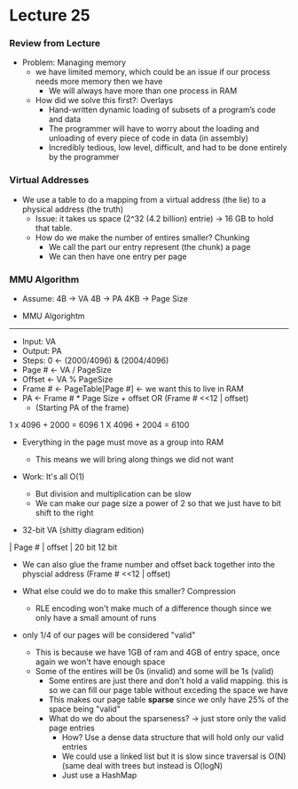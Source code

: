 # Lecture 25

### Review from Lecture

* Problem: Managing memory
  * we have limited memory, which could be an issue if our process needs more memory then we have
    * We will always have more than one process in RAM
  * How did we solve this first?: Overlays
    * Hand-written dynamic loading of subsets of a program’s code and data
    * The programmer will have to worry about the loading and unloading of every piece of code in data (in assembly)
    * Incredibly tedious, low level, difficult, and had to be done entirely by the programmer
   
### Virtual Addresses

* We use a table to do a mapping from a virtual address (the lie) to a physical address (the truth)
  * Issue: it takes us space (2^32 (4.2 billion) entrie) -> 16 GB to hold that table.
  * How do we make the number of entires smaller? Chunking
    * We call the part our entry represent (the chunk) a page
    * We can then have one entry per page
   
### MMU Algorithm
   
* Assume:
  4B -> VA
  4B -> PA
  4KB -> Page Size

* MMU Algorightm
----------------
  * Input: VA
  * Output: PA
  * Steps: 0 <- (2000/4096) & (2004/4096)
  * Page # <- VA / PageSize
  * Offset <- VA % PageSize
  * Frame # <- PageTable[Page #] <- we want this to live in RAM
  * PA <- Frame # * Page Size + offset OR (Frame # <<12 | offset)
       * (Starting PA of the frame)

1 x 4096 + 2000 = 6096
1 X 4096 + 2004 = 6100

* Everything in the page must move as a group into RAM
  * This means we will bring along things we did not want
* Work: It's all O(1)
  * But division and multiplication can be slow
  * We can make our page size a power of 2 so that we just have to bit shift to the right
 
* 32-bit VA (shitty diagram edition)

|    Page #    | offset |
     20 bit      12 bit

* We can also glue the frame number and offset back together into the physcial address (Frame # <<12 | offset)

* What else could we do to make this smaller? Compression
  * RLE encoding won't make much of a difference though since we only have a small amount of runs 

* only 1/4 of our pages will be considered "valid"
  * This is because we have 1GB of ram and 4GB of entry space, once again we won't have enough space
  * Some of the entires will be 0s (invalid) and some will be 1s (valid)
    * Some entires are just there and don't hold a valid mapping. this is so we can fill our page table without exceding the space we have
    * This makes our page table **sparse** since we only have 25% of the space being "valid"
    * What do we do about the sparseness? -> just store only the valid page entries
      * How? Use a dense data structure that will hold only our valid entries
      * We could use a linked list but it is slow since traversal is O(N) (same deal with trees but instead is O(logN)
      * Just use a HashMap
  
